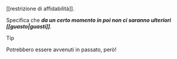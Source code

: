 [[restrizione di affidabilità]].

Specifica che ***da un certo momento in poi non ci saranno ulteriori [[guasto|guasti]]***.

> [!Tip]
> Potrebbero essere avvenuti in passato, però!
